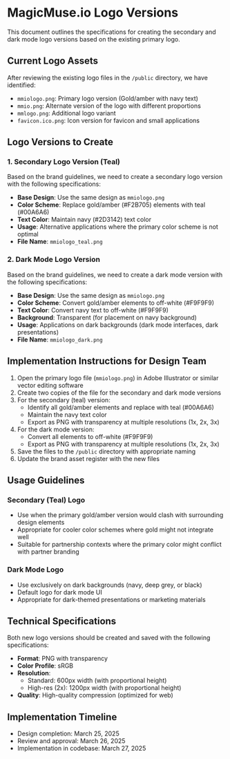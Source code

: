 # MagicMuse.io Logo Versions

This document outlines the specifications for creating the secondary and dark mode logo versions based on the existing primary logo.

## Current Logo Assets

After reviewing the existing logo files in the `/public` directory, we have identified:

- `mmiologo.png`: Primary logo version (Gold/amber with navy text)
- `mmio.png`: Alternate version of the logo with different proportions
- `mmlogo.png`: Additional logo variant
- `favicon.ico.png`: Icon version for favicon and small applications

## Logo Versions to Create

### 1. Secondary Logo Version (Teal)

Based on the brand guidelines, we need to create a secondary logo version with the following specifications:

- **Base Design**: Use the same design as `mmiologo.png`
- **Color Scheme**: Replace gold/amber (#F2B705) elements with teal (#00A6A6)
- **Text Color**: Maintain navy (#2D3142) text color
- **Usage**: Alternative applications where the primary color scheme is not optimal
- **File Name**: `mmiologo_teal.png`

### 2. Dark Mode Logo Version

Based on the brand guidelines, we need to create a dark mode version with the following specifications:

- **Base Design**: Use the same design as `mmiologo.png`
- **Color Scheme**: Convert gold/amber elements to off-white (#F9F9F9)
- **Text Color**: Convert navy text to off-white (#F9F9F9)
- **Background**: Transparent (for placement on navy background)
- **Usage**: Applications on dark backgrounds (dark mode interfaces, dark presentations)
- **File Name**: `mmiologo_dark.png`

## Implementation Instructions for Design Team

1. Open the primary logo file (`mmiologo.png`) in Adobe Illustrator or similar vector editing software
2. Create two copies of the file for the secondary and dark mode versions
3. For the secondary (teal) version:
   - Identify all gold/amber elements and replace with teal (#00A6A6)
   - Maintain the navy text color
   - Export as PNG with transparency at multiple resolutions (1x, 2x, 3x)
4. For the dark mode version:
   - Convert all elements to off-white (#F9F9F9)
   - Export as PNG with transparency at multiple resolutions (1x, 2x, 3x)
5. Save the files to the `/public` directory with appropriate naming
6. Update the brand asset register with the new files

## Usage Guidelines

### Secondary (Teal) Logo
- Use when the primary gold/amber version would clash with surrounding design elements
- Appropriate for cooler color schemes where gold might not integrate well
- Suitable for partnership contexts where the primary color might conflict with partner branding

### Dark Mode Logo
- Use exclusively on dark backgrounds (navy, deep grey, or black)
- Default logo for dark mode UI
- Appropriate for dark-themed presentations or marketing materials

## Technical Specifications

Both new logo versions should be created and saved with the following specifications:

- **Format**: PNG with transparency
- **Color Profile**: sRGB
- **Resolution**: 
  - Standard: 600px width (with proportional height)
  - High-res (2x): 1200px width (with proportional height)
- **Quality**: High-quality compression (optimized for web)

## Implementation Timeline

- Design completion: March 25, 2025
- Review and approval: March 26, 2025
- Implementation in codebase: March 27, 2025
